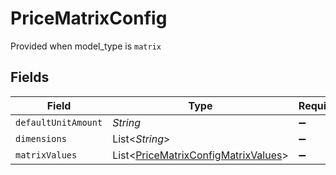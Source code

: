 # PriceMatrixConfig

Provided when model_type is `matrix`


## Fields

| Field                                                                                       | Type                                                                                        | Required                                                                                    | Description                                                                                 |
| ------------------------------------------------------------------------------------------- | ------------------------------------------------------------------------------------------- | ------------------------------------------------------------------------------------------- | ------------------------------------------------------------------------------------------- |
| `defaultUnitAmount`                                                                         | *String*                                                                                    | :heavy_minus_sign:                                                                          | N/A                                                                                         |
| `dimensions`                                                                                | List<*String*>                                                                              | :heavy_minus_sign:                                                                          | N/A                                                                                         |
| `matrixValues`                                                                              | List<[PriceMatrixConfigMatrixValues](../../models/shared/PriceMatrixConfigMatrixValues.md)> | :heavy_minus_sign:                                                                          | N/A                                                                                         |